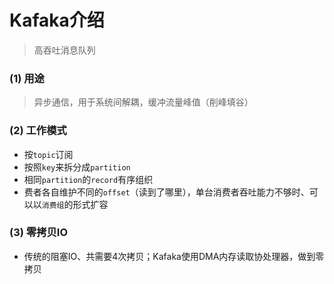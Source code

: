 # Kafaka介绍

> 高吞吐消息队列

### (1) 用途

> 异步通信，用于系统间解耦，缓冲流量峰值（削峰填谷）

### (2) 工作模式

* 按`topic`订阅
* 按照`key`来拆分成`partition`
* 相同`partition`的`record`有序组织
* 费者各自维护不同的`offset`（读到了哪里），单台消费者吞吐能力不够时、可以以`消费组`的形式扩容

### (3) 零拷贝IO

* 传统的阻塞IO、共需要4次拷贝；Kafaka使用DMA内存读取协处理器，做到零拷贝




